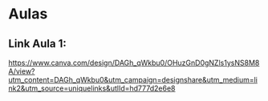 # Aulas

## Link Aula 1:

https://www.canva.com/design/DAGh_qWkbu0/OHuzGnD0gNZls1ysNS8M8A/view?utm_content=DAGh_qWkbu0&utm_campaign=designshare&utm_medium=link2&utm_source=uniquelinks&utlId=hd777d2e6e8
